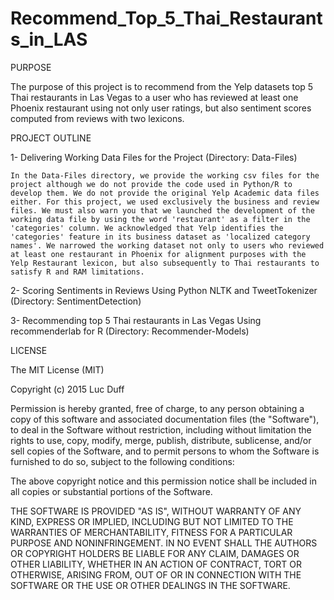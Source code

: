 # Recommend_Top_5_Thai_Restaurants_in_LAS

PURPOSE

The purpose of this project is to recommend from the Yelp datasets top 5 Thai restaurants in Las Vegas to a user who has reviewed at least one Phoenix restaurant using not only user ratings, but also sentiment scores computed from reviews with two lexicons.

PROJECT OUTLINE

1-  Delivering Working Data Files for the Project (Directory: Data-Files)

    In the Data-Files directory, we provide the working csv files for the project although we do not provide the code used in Python/R to develop them. We do not provide the original Yelp Academic data files either. For this project, we used exclusively the business and review files. We must also warn you that we launched the development of the working data file by using the word 'restaurant' as a filter in the 'categories' column. We acknowledged that Yelp identifies the 'categories' feature in its business dataset as 'localized category names'. We narrowed the working dataset not only to users who reviewed at least one restaurant in Phoenix for alignment purposes with the Yelp Restaurant lexicon, but also subsequently to Thai restaurants to satisfy R and RAM limitations.

2-  Scoring Sentiments in Reviews Using Python NLTK and TweetTokenizer (Directory: SentimentDetection)



3-  Recommending top 5 Thai restaurants in Las Vegas Using recommenderlab for R (Directory: Recommender-Models)

LICENSE

The MIT License (MIT)

Copyright (c) 2015 Luc Duff

Permission is hereby granted, free of charge, to any person obtaining a copy
of this software and associated documentation files (the "Software"), to deal
in the Software without restriction, including without limitation the rights
to use, copy, modify, merge, publish, distribute, sublicense, and/or sell
copies of the Software, and to permit persons to whom the Software is
furnished to do so, subject to the following conditions:

The above copyright notice and this permission notice shall be included in all
copies or substantial portions of the Software.

THE SOFTWARE IS PROVIDED "AS IS", WITHOUT WARRANTY OF ANY KIND, EXPRESS OR
IMPLIED, INCLUDING BUT NOT LIMITED TO THE WARRANTIES OF MERCHANTABILITY,
FITNESS FOR A PARTICULAR PURPOSE AND NONINFRINGEMENT. IN NO EVENT SHALL THE
AUTHORS OR COPYRIGHT HOLDERS BE LIABLE FOR ANY CLAIM, DAMAGES OR OTHER
LIABILITY, WHETHER IN AN ACTION OF CONTRACT, TORT OR OTHERWISE, ARISING FROM,
OUT OF OR IN CONNECTION WITH THE SOFTWARE OR THE USE OR OTHER DEALINGS IN THE
SOFTWARE.
